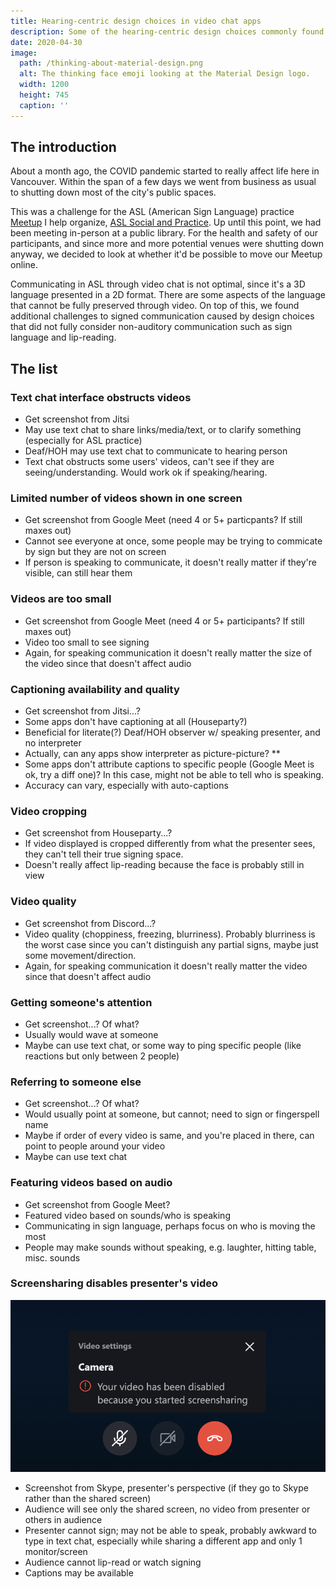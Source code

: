 ```yaml
---
title: Hearing-centric design choices in video chat apps
description: Some of the hearing-centric design choices commonly found in video chat apps, which may make it harder for Deaf and hard-of-hearing to communicate.
date: 2020-04-30
image:
  path: /thinking-about-material-design.png
  alt: The thinking face emoji looking at the Material Design logo.
  width: 1200
  height: 745
  caption: ''
---
```


<!--
TODO:
- change title, image, date, description
- update heading texts
- add screenshots to each item in "the list"
- proofread/edit/grammars
- rename this file and matching assets folder and its path
-->
## The introduction

About a month ago, the COVID pandemic started to really affect life here in Vancouver. Within the span of a few days we went from business as usual to shutting down most of the city's public spaces.

This was a challenge for the ASL (American Sign Language) practice [Meetup](https://www.meetup.com/) I help organize, [ASL Social and Practice](https://www.meetup.com/ASL-Social/). Up until this point, we had been meeting in-person at a public library. For the health and safety of our participants, and since more and more potential venues were shutting down anyway, we decided to look at whether it'd be possible to move our Meetup online.

<!-- Keep?
Three of us tested out the following video chat apps:
- [Discord](https://discordapp.com/)
- [Google Hangouts](https://hangouts.google.com/)
- [Google Meet](https://meet.google.com/)
- [Houseparty](https://www.houseparty.com/)
- [Jitsi Meet](https://meet.jit.si/)
- [Skype](https://www.skype.com/)
- [Zoom](https://zoom.us/)

We ended up settling on Jitsi Meet for now, although Google Meet is quickly becoming a good contender with the features they've recently been rolling out.
-->

Communicating in ASL through video chat is not optimal, since it's a 3D language presented in a 2D format. There are some aspects of the language that cannot be fully preserved through video. On top of this, we found additional challenges to signed communication caused by design choices that did not fully consider non-auditory communication such as sign language and lip-reading.

<!-- TODO: add segue? -->

## The list

### Text chat interface obstructs videos
- Get screenshot from Jitsi
- May use text chat to share links/media/text, or to clarify something (especially for ASL practice)
- Deaf/HOH may use text chat to communicate to hearing person
- Text chat obstructs some users' videos, can't see if they are seeing/understanding. Would work ok if speaking/hearing.

### Limited number of videos shown in one screen
- Get screenshot from Google Meet (need 4 or 5+ particpants? If still maxes out)
- Cannot see everyone at once, some people may be trying to commicate by sign but they are not on screen
- If person is speaking to communicate, it doesn't really matter if they're visible, can still hear them

### Videos are too small
- Get screenshot from Google Meet (need 4 or 5+ participants? If still maxes out)
- Video too small to see signing
- Again, for speaking communication it doesn't really matter the size of the video since that doesn't affect audio

### Captioning availability and quality
- Get screenshot from Jitsi...?
- Some apps don't have captioning at all (Houseparty?)
- Beneficial for literate(?) Deaf/HOH observer w/ speaking presenter, and no interpreter
- Actually, can any apps show interpreter as picture-picture? **
- Some apps don't attribute captions to specific people (Google Meet is ok, try a diff one)? In this case, might not be able to tell who is speaking.
- Accuracy can vary, especially with auto-captions

### Video cropping
- Get screenshot from Houseparty...?
- If video displayed is cropped differently from what the presenter sees, they can't tell their true signing space.
- Doesn't really affect lip-reading because the face is probably still in view

### Video quality
- Get screenshot from Discord...?
- Video quality (choppiness, freezing, blurriness). Probably blurriness is the worst case since you can't distinguish any partial signs, maybe just some movement/direction.
- Again, for speaking communication it doesn't really matter the video since that doesn't affect audio

### Getting someone's attention
- Get screenshot...? Of what?
- Usually would wave at someone
- Maybe can use text chat, or some way to ping specific people (like reactions but only between 2 people)

### Referring to someone else
- Get screenshot...? Of what?
- Would usually point at someone, but cannot; need to sign or fingerspell name
- Maybe if order of every video is same, and you're placed in there, can point to people around your video
- Maybe can use text chat

### Featuring videos based on audio
- Get screenshot from Google Meet?
- Featured video based on sounds/who is speaking
- Communicating in sign language, perhaps focus on who is moving the most
- People may make sounds without speaking, e.g. laughter, hitting table, misc. sounds

### Screensharing disables presenter's video
![Screenshot of a message above a disabled button containing a camera/video icon, reading: "Your video has been disabled because you started screensharing."](./assets/looking-for-the-best-asl-group-video-chat-app/skype-video-disabled-when-screensharing.png)
- Screenshot from Skype, presenter's perspective (if they go to Skype rather than the shared screen)
- Audience will see only the shared screen, no video from presenter or others in audience
- Presenter cannot sign; may not be able to speak, probably awkward to type in text chat, especially while sharing a different app and only 1 monitor/screen
- Audience cannot lip-read or watch signing
- Captions may be available

